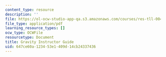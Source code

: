 ```yaml
---
content_type: resource
description: ''
file: https://ol-ocw-studio-app-qa.s3.amazonaws.com/courses/res-tll-004-stem-concept-videos-fall-2013/647ce60a123453e1409d14cb24337436_MITRES_TLL-004F13_Grvty_IG.pdf
file_type: application/pdf
learning_resource_types: []
ocw_type: OCWFile
resourcetype: Document
title: Gravity Instructor Guide
uid: 647ce60a-1234-53e1-409d-14cb24337436
---
```

